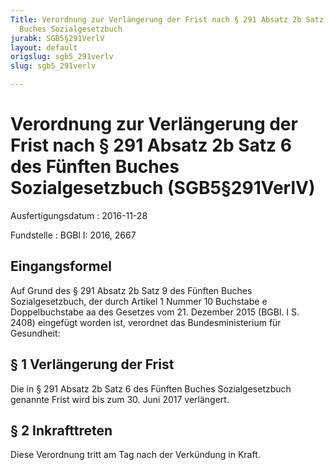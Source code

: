 ```yaml
---
Title: Verordnung zur Verlängerung der Frist nach § 291 Absatz 2b Satz 6 des Fünften
  Buches Sozialgesetzbuch
jurabk: SGB5§291VerlV
layout: default
origslug: sgb5_291verlv
slug: sgb5_291verlv

---
```


# Verordnung zur Verlängerung der Frist nach § 291 Absatz 2b Satz 6 des Fünften Buches Sozialgesetzbuch (SGB5§291VerlV)

Ausfertigungsdatum
:   2016-11-28

Fundstelle
:   BGBl I: 2016, 2667


## Eingangsformel

Auf Grund des § 291 Absatz 2b Satz 9 des Fünften Buches Sozialgesetzbuch, der durch Artikel 1 Nummer 10 Buchstabe e Doppelbuchstabe aa des Gesetzes vom 21. Dezember 2015 (BGBl. I S. 2408) eingefügt worden ist, verordnet das Bundesministerium für Gesundheit:


## § 1 Verlängerung der Frist

Die in § 291 Absatz 2b Satz 6 des Fünften Buches Sozialgesetzbuch genannte Frist wird bis zum 30. Juni 2017 verlängert.


## § 2 Inkrafttreten

Diese Verordnung tritt am Tag nach der Verkündung in Kraft.

